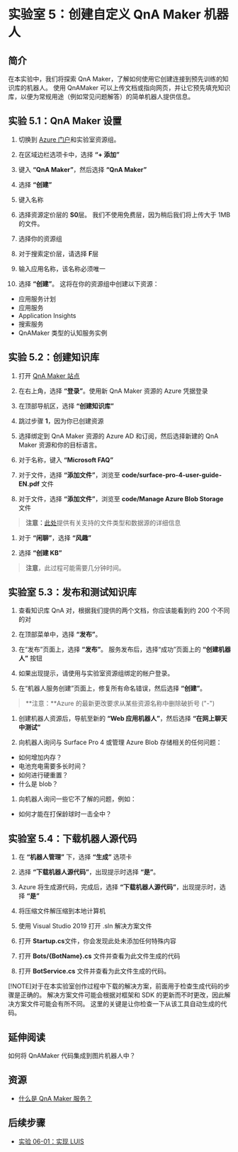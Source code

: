 ﻿# 实验室 5：创建自定义 QnA Maker 机器人

## 简介

在本实验中，我们将探索 QnA Maker，了解如何使用它创建连接到预先训练的知识库的机器人。  使用 QnAMaker 可以上传文档或指向网页，并让它预先填充知识库，以便为常规用途（例如常见问题解答）的简单机器人提供信息。

## 实验 5.1：QnA Maker 设置

1. 切换到 [Azure 门户](https://portal.azure.com)和实验室资源组。

2. 在区域边栏选项卡中，选择 **“+ 添加”**

3. 键入 **“QnA Maker”**，然后选择 **“QnA Maker”**

4. 选择 **“创建”**

5. 键入名称

6. 选择资源定价层的 **S0**层。  我们不使用免费层，因为稍后我们将上传大于 1MB 的文件。

7. 选择你的资源组

8. 对于搜索定价层，请选择 **F**层

9. 输入应用名称，该名称必须唯一

10. 选择 **“创建”**。  这将在你的资源组中创建以下资源：

- 应用服务计划
- 应用服务
- Application Insights
- 搜索服务
- QnAMaker 类型的认知服务实例

## 实验 5.2：创建知识库

1. 打开 [QnA Maker 站点](https://qnamaker.ai)

1. 在右上角，选择 **“登录”**。使用新 QnA Maker 资源的 Azure 凭据登录

1. 在顶部导航区，选择 **“创建知识库”**

1. 跳过步骤 **1**，因为你已创建资源

1. 选择绑定到 QnA Maker 资源的 Azure AD 和订阅，然后选择新建的 QnA Maker 资源和你的目标语言。

1. 对于名称，键入 **“Microsoft FAQ”**

1. 对于文件，选择 **“添加文件”**，浏览至 **code/surface-pro-4-user-guide-EN.pdf** 文件

1. 对于文件，选择 **“添加文件”**，浏览至 **code/Manage Azure Blob Storage** 文件

> **注意：**[此处](https://docs.microsoft.com/zh-cn/azure/cognitive-services/qnamaker/concepts/data-sources-supported)提供有关支持的文件类型和数据源的详细信息

1. 对于 **“闲聊”**，选择 **“风趣”**

1. 选择 **“创建 KB”**

> **注意**，此过程可能需要几分钟时间。

## 实验室 5.3：发布和测试知识库

1. 查看知识库 QnA 对，根据我们提供的两个文档，你应该能看到约 200 个不同的对

1. 在顶部菜单中，选择 **“发布”**。  

1. 在“发布”页面上，选择 **“发布”**。  服务发布后，选择“成功”页面上的 **“创建机器人”** 按钮

1. 如果出现提示，请使用与实验室资源组绑定的帐户登录。

1. 在“机器人服务创建”页面上，修复所有命名错误，然后选择 **“创建”**。

> **注意：**Azure 的最新更改要求从某些资源名称中删除破折号 ("-")

1. 创建机器人资源后，导航至新的 **“Web 应用机器人”**，然后选择 **“在网上聊天中测试”**

1. 向机器人询问与 Surface Pro 4 或管理 Azure Blob 存储相关的任何问题：

- 如何增加内存？
- 电池充电需要多长时间？
- 如何进行硬重置？
- 什么是 blob？

1. 向机器人询问一些它不了解的问题，例如：

- 如何才能在打保龄球时一击全中？

## 实验室 5.4：下载机器人源代码

1. 在 **“机器人管理”** 下，选择 **“生成”** 选项卡

1. 选择 **“下载机器人源代码”**，出现提示时选择 **“是”**。  

1. Azure 将生成源代码，完成后，选择 **“下载机器人源代码”**，出现提示时，选择 **“是”**

1. 将压缩文件解压缩到本地计算机

1. 使用 Visual Studio 2019 打开 .sln 解决方案文件

1. 打开 **Startup.cs**文件，你会发现此处未添加任何特殊内容

1. 打开 **Bots/{BotName}.cs** 文件并查看为此文件生成的代码

1. 打开 **BotService.cs** 文件并查看为此文件生成的代码。

[!NOTE]对于在本实验室创作过程中下载的解决方案，前面用于检查生成代码的步骤是正确的。  解决方案文件可能会根据对框架和 SDK 的更新而不时更改，因此解决方案文件可能会有所不同。  这里的关键是让你检查一下从该工具自动生成的代码。

## 延伸阅读

如何将 QnAMaker 代码集成到图片机器人中？

## 资源

- [什么是 QnA Maker 服务？](https://docs.microsoft.com/zh-cn/azure/cognitive-services/qnamaker/overview/overview)

## 后续步骤

- [实验 06-01：实现 LUIS](../Lab6-Implement_LUIS/01-Introduction.md)
